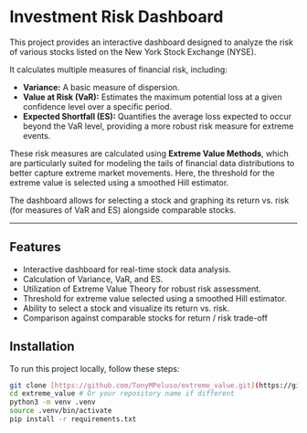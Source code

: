 # Investment Risk Dashboard

This project provides an interactive dashboard designed to analyze the risk of various stocks listed on the New York Stock Exchange (NYSE).

It calculates multiple measures of financial risk, including:
* **Variance:** A basic measure of dispersion.
* **Value at Risk (VaR):** Estimates the maximum potential loss at a given confidence level over a specific period.
* **Expected Shortfall (ES):** Quantifies the average loss expected to occur beyond the VaR level, providing a more robust risk measure for extreme events.

These risk measures are calculated using **Extreme Value Methods**, which are particularly suited for modeling the tails of financial data distributions to better capture extreme market movements. Here, the threshold for the extreme value is selected using a smoothed Hill estimator.

The dashboard allows for selecting a stock and graphing its return vs. risk (for measures of VaR and ES) alongside comparable stocks.

---

## Features 
* Interactive dashboard for real-time stock data analysis.
* Calculation of Variance, VaR, and ES.
* Utilization of Extreme Value Theory for robust risk assessment.
* Threshold for extreme value selected using a smoothed Hill estimator.
* Ability to select a stock and visualize its return vs. risk.
* Comparison against comparable stocks for return / risk trade-off

## Installation 

To run this project locally, follow these steps:
```bash
git clone [https://github.com/TonyMPeluso/extreme_value.git](https://github.com/TonyMPeluso/extreme_value.git)
cd extreme_value # Or your repository name if different
python3 -m venv .venv
source .venv/bin/activate
pip install -r requirements.txt
